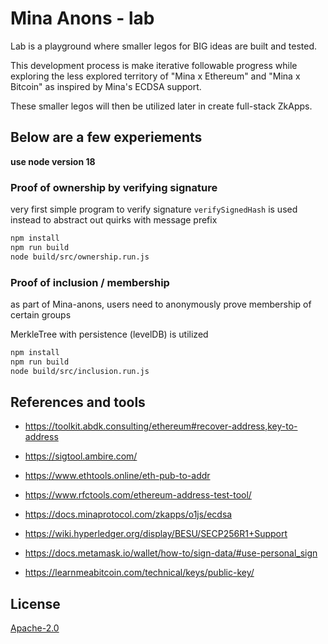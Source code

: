 # Mina Anons - lab

Lab is a playground where smaller legos for BIG ideas are built and tested.

This development process is make iterative followable progress while exploring the less explored territory of "Mina x Ethereum" and "Mina x Bitcoin" as inspired by Mina's ECDSA support.

These smaller legos will then be utilized later in create full-stack ZkApps.

## Below are a few experiements

**use node version 18**

### Proof of ownership by verifying signature

very first simple program to verify signature
`verifySignedHash` is used instead to abstract out quirks with message prefix 

```sh
npm install
npm run build
node build/src/ownership.run.js
```

### Proof of inclusion / membership

as part of Mina-anons, users need to anonymously prove membership of certain groups

MerkleTree with persistence (levelDB) is utilized

```sh
npm install
npm run build
node build/src/inclusion.run.js
```


## References and tools
- https://toolkit.abdk.consulting/ethereum#recover-address,key-to-address
- https://sigtool.ambire.com/
- https://www.ethtools.online/eth-pub-to-addr
- https://www.rfctools.com/ethereum-address-test-tool/

- https://docs.minaprotocol.com/zkapps/o1js/ecdsa
- https://wiki.hyperledger.org/display/BESU/SECP256R1+Support
- https://docs.metamask.io/wallet/how-to/sign-data/#use-personal_sign
- https://learnmeabitcoin.com/technical/keys/public-key/

## License

[Apache-2.0](LICENSE)
